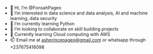 - 👋 Hi, I’m @FonsahPageo
- 👀 I’m interested in data science and data analysis, AI and machine learning, data security
- 🌱 I’m currently learning Python
- 💞️ I’m looking to collaborate on skill building projects
- 📝 Currently learning Cloud computing with AWS
- 📫 Email me at ashprincepageo@gmail.com or whatsapp through +237675416098

<!---
FonsahPageo/FonsahPageo is a ✨ special ✨ repository because its `README.md` (this file) appears on your GitHub profile.
You can click the Preview link to take a look at your changes.
--->

